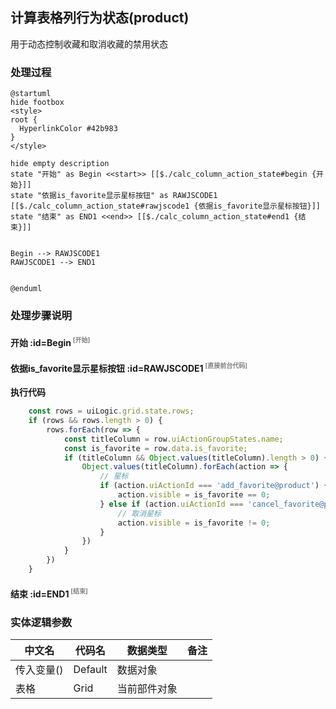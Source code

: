 ## 计算表格列行为状态(product) <!-- {docsify-ignore-all} -->

   用于动态控制收藏和取消收藏的禁用状态

### 处理过程

```plantuml
@startuml
hide footbox
<style>
root {
  HyperlinkColor #42b983
}
</style>

hide empty description
state "开始" as Begin <<start>> [[$./calc_column_action_state#begin {开始}]]
state "依据is_favorite显示星标按钮" as RAWJSCODE1  [[$./calc_column_action_state#rawjscode1 {依据is_favorite显示星标按钮}]]
state "结束" as END1 <<end>> [[$./calc_column_action_state#end1 {结束}]]


Begin --> RAWJSCODE1
RAWJSCODE1 --> END1


@enduml
```


### 处理步骤说明

#### 开始 :id=Begin<sup class="footnote-symbol"> <font color=gray size=1>[开始]</font></sup>




#### 依据is_favorite显示星标按钮 :id=RAWJSCODE1<sup class="footnote-symbol"> <font color=gray size=1>[直接前台代码]</font></sup>



<p class="panel-title"><b>执行代码</b></p>

```javascript
	const rows = uiLogic.grid.state.rows;
	if (rows && rows.length > 0) {
		rows.forEach(row => {
			const titleColumn = row.uiActionGroupStates.name;
			const is_favorite = row.data.is_favorite;
			if (titleColumn && Object.values(titleColumn).length > 0) {
				Object.values(titleColumn).forEach(action => {
					// 星标
					if (action.uiActionId === 'add_favorite@product') {
						action.visible = is_favorite == 0;
					} else if (action.uiActionId === 'cancel_favorite@product') {
						// 取消星标
						action.visible = is_favorite != 0;
					}
				})
			}
		})
	}

```

#### 结束 :id=END1<sup class="footnote-symbol"> <font color=gray size=1>[结束]</font></sup>






### 实体逻辑参数

|    中文名   |    代码名    |  数据类型      |备注 |
| --------| --------| --------  | --------   |
|传入变量(<i class="fa fa-check"/></i>)|Default|数据对象||
|表格|Grid|当前部件对象||
